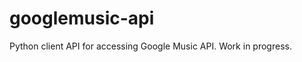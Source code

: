 googlemusic-api
===============

Python client API for accessing Google Music API. Work in progress.